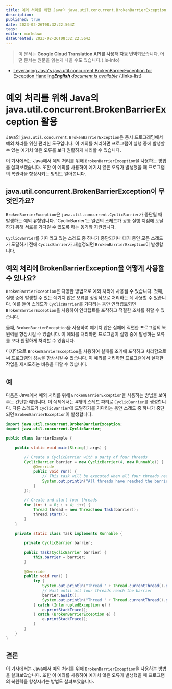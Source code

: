 ```yaml
---
title: 예외 처리를 위한 Java의 java.util.concurrent.BrokenBarrierException 활용
description: 
published: true
date: 2023-02-26T08:32:22.564Z
tags: 
editor: markdown
dateCreated: 2023-02-26T08:32:22.564Z
---
```


> 이 문서는 **Google Cloud Translation API를 사용해 자동 번역**되었습니다.
어떤 문서는 원문을 읽는게 나을 수도 있습니다.{.is-info}



- [Leveraging Java's java.util.concurrent.BrokenBarrierException for Exception Handling***English** document is available*](/en/Knowledge-base/Java/leveraging-java-s-java-util-concurrent-brokenbarrierexception-for-exception-handling)
{.links-list}


# 예외 처리를 위해 Java의 java.util.concurrent.BrokenBarrierException 활용

Java의 `java.util.concurrent.BrokenBarrierException`은 동시 프로그래밍에서 예외 처리를 위한 편리한 도구입니다. 이 예외를 처리하면 프로그램이 실행 중에 발생할 수 있는 예기치 않은 오류를 보다 원활하게 처리할 수 있습니다.

이 기사에서는 Java에서 예외 처리를 위해 `BrokenBarrierException`을 사용하는 방법을 살펴보겠습니다. 또한 이 예외를 사용하여 예기치 않은 오류가 발생했을 때 프로그램의 복원력을 향상시키는 방법도 알아봅니다.

## java.util.concurrent.BrokenBarrierException이 무엇인가요?

`BrokenBarrierException`은 `java.util.concurrent.CyclicBarrier`가 중단될 때 발생하는 예외 유형입니다. 'CyclicBarrier'는 일련의 스레드가 공통 실행 지점에 도달하기 위해 서로를 기다릴 수 있도록 하는 동기화 지원입니다.

`CyclicBarrier`를 기다리고 있는 스레드 중 하나가 중단되거나 대기 중인 모든 스레드가 도달하기 전에 `CyclicBarrier`가 재설정되면 `BrokenBarrierException`이 발생합니다.

## 예외 처리에 BrokenBarrierException을 어떻게 사용할 수 있나요?

`BrokenBarrierException`은 다양한 방법으로 예외 처리에 사용될 수 있습니다. 첫째, 실행 중에 발생할 수 있는 예기치 않은 오류를 정상적으로 처리하는 데 사용할 수 있습니다. 예를 들어 스레드가 `CyclicBarrier`를 기다리는 동안 인터럽트되면 `BrokenBarrierException`을 사용하여 인터럽트를 포착하고 적절한 조치를 취할 수 있습니다.

둘째, `BrokenBarrierException`을 사용하여 예기치 않은 실패에 직면한 프로그램의 복원력을 향상시킬 수 있습니다. 이 예외를 처리하면 프로그램이 실행 중에 발생하는 오류를 보다 원활하게 처리할 수 있습니다.

마지막으로 `BrokenBarrierException`을 사용하여 실패를 조기에 포착하고 처리함으로써 프로그램의 성능을 향상시킬 수 있습니다. 이 예외를 처리하면 프로그램에서 실패한 작업을 재시도하는 비용을 피할 수 있습니다.

## 예

다음은 Java에서 예외 처리를 위해 `BrokenBarrierException`을 사용하는 방법을 보여주는 간단한 예입니다. 이 예제에서는 4개의 스레드 파티로 `CyclicBarrier`를 생성합니다. 다른 스레드가 `CyclicBarrier`에 도달하기를 기다리는 동안 스레드 중 하나가 중단되면 `BrokenBarrierException`이 발생합니다.


```java
import java.util.concurrent.BrokenBarrierException;
import java.util.concurrent.CyclicBarrier;

public class BarrierExample {
 
    public static void main(String[] args) {
         
        // Create a CyclicBarrier with a party of four threads
        CyclicBarrier barrier = new CyclicBarrier(4, new Runnable() {
            @Override
            public void run() {
                // This task will be executed when all four threads reach the barrier
                System.out.println("All threads have reached the barrier");
            }
        });
 
        // Create and start four threads
        for (int i = 0; i < 4; i++) {
            Thread thread = new Thread(new Task(barrier));
            thread.start();
        }
    }
 
    private static class Task implements Runnable {
         
        private CyclicBarrier barrier;
         
        public Task(CyclicBarrier barrier) {
            this.barrier = barrier;
        }
         
        @Override
        public void run() {
            try {
                System.out.println("Thread " + Thread.currentThread().getId() + " is waiting at the barrier");
                // Wait until all four threads reach the barrier
                barrier.await();
                System.out.println("Thread " + Thread.currentThread().getId() + " has passed the barrier");
            } catch (InterruptedException e) {
                e.printStackTrace();
            } catch (BrokenBarrierException e) {
                e.printStackTrace();
            }
        }
    }
}
```

## 결론

이 기사에서는 Java에서 예외 처리를 위해 `BrokenBarrierException`을 사용하는 방법을 살펴보았습니다. 또한 이 예외를 사용하여 예기치 않은 오류가 발생했을 때 프로그램의 복원력을 향상시키는 방법도 살펴보았습니다.